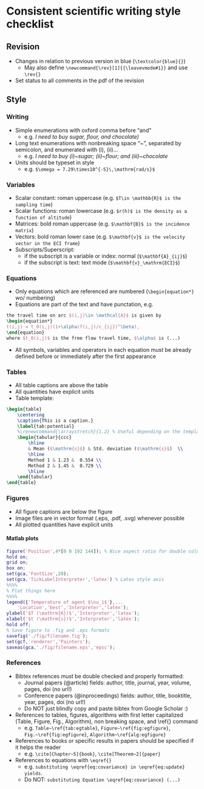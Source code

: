 # Consistent scientific writing style checklist

## Revision

- Changes in relation to previous version in blue (```\textcolor{blue}{}```)
    - May also define ```\newcommand{\rev}[1]{{\leavevmode#1}}``` and use ```\rev{}```
- Set status to all comments in the pdf of the revision

## Style

### Writing

- Simple enumerations with oxford comma before “and”
  - e.g. *I need to buy sugar, flour, and chocolate)*
- Long text enumerations with nonbreaking space “~”, separated by semicolon, and enumerated with (i), (ii)…
  - e.g. *I need to buy (i)~sugar; (ii)~flour; and (iii)~chocolate*
- Units should be typeset in $\mathrm{}$ style
  - e.g. ```$\omega = 7.29\times10^{-5}\,\mathrm{rad/s}$```

### Variables

- Scalar constant: roman uppercase (e.g. ```$T\in \mathbb{R}$ is the sampling time```)
- Scalar functions: roman lowercase (e.g. ```$r(h)$ is the density as a function of altitude```)
- Matrices: bold roman uppercase (e.g. ```$\mathbf{B}$ is the incidence matrix```)
- Vectors: bold roman lower case (e.g. ```$\mathbf{v}$ is the velocity vector in the ECI frame```)
- Subscripts/Superscript:
    - if the subscript is a variable or index: normal (```$\mathbf{A}_{ij}$```)
    - if the subscript is text: text mode (```$\mathbf{v}_\mathrm{ECI}$```)

### Equations

- Only equations which are referenced are numbered  (```\begin{equation*}``` wo/ numbering)
- Equations are part of the text and have punctation, e.g.

```latex
the travel time on arc $(i,j)\in \mathcal{A}$ is given by 
\begin{equation*}
t(i,j) = t_0(i,j)(1+\alpha(f(i,j)/c_{ij})^\beta),
\end{equation}
where $t_0(i,j)$ is the free flow travel time, $\alpha$ is (...)
```

- All symbols, variables and operators in each equation must be already defined before or immediately after the first appearance

### Tables

- All table captions are above the table
- All quantities have explicit units
- Table template:
``` latex
\begin{table}
	\centering
	\caption{This is a caption.}
	\label{tab:potential}
	%\renewcommand{\arraystretch}{1.2} % Useful depending on the template
	\begin{tabular}{ccc}
		\hline
		& Mean ($\mathrm{s}$) & Std. deviation ($\mathrm{s}$)  \\
		\hline
		Method 1 & 1.23 &  0.554 \\
		Method 2 & 1.45 &  0.729 \\
 		\hline
	\end{tabular}
\end{table}
```


### Figures

- All figure captions are below the figure
- Image files are in vector format (.eps, .pdf, .svg) whenever possible
- All plotted quantities have explicit units

#### Matlab plots

```matlab
figure('Position',4*[0 0 192 144]); % Nice aspect ratio for double column
hold on;
grid on;
box on;
set(gca,'FontSize',20);
set(gca,'TickLabelInterpreter','latex') % Latex style axis
%%%%
% Plot things here
%%%%
legend({'Temperature of agent $\nu_1$'},...
	'Location','best','Interpreter','latex');
ylabel('$T (\mathrm{K})$','Interpreter','latex');
xlabel('$t (\mathrm{s})$','Interpreter','latex');
hold off;
% Save figure to .fig and .eps formats
savefig('./fig/filename.fig');
set(gcf,'renderer','Painters');
saveas(gca,'./fig/filename.eps','epsc');
```

### References
- Bibtex references must be double checked and properly formatted:
    - Journal papers (@article) fields: author, title, journal, year, volume, pages, doi (no url!)
    - Conference papers (@inproceedings) fields: author, title, booktitle, year, pages, doi (no url!)
    - Do NOT just blindly copy and paste bibtex from Google Scholar :)
- References to tables, figures, algorithms with first letter capitalized (Table, Figure, Fig., Algorithm), non breaking space, and \ref{} command
    - e.g. ```Table~\ref{tab:egtable}```, ```Figure~\ref{fig:egfigure}```, ```Fig.~\ref{fig:egfigure}```, ```Algorithm~\ref{alg:egfigure}```
- References to books or specific results in papers should be specified if it helps the reader
    - e.g. ```\cite[Chapter~5]{book}```, ```\cite[Theorem~2]{paper}```
- References to equations with ```\eqref{}```
    - e.g. ```substituting \eqref{eq:covariance} in \eqref{eq:update} yields```.
    - Do NOT: ```substituting Equation \eqref{eq:covariance} (...)```
 
